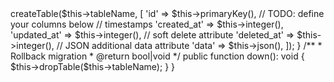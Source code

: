 <?php

use yii\db\Migration;

final class {{class}} extends Migration
{
    // TODO: change the table name
    private $tableName = "TABLE_NAME";

    /**
     * Setup migration
     * @return bool|void
     * @throws \yii\base\Exception
     */
    public function up(): void
    {
        $this->createTable($this->tableName, [
            'id' => $this->primaryKey(),

            // TODO: define your columns below

            // timestamps
            'created_at' => $this->integer(),
            'updated_at' => $this->integer(),

            // soft delete attribute
            'deleted_at' => $this->integer(),

            // JSON additional data attribute
            'data' => $this->json(),
        ]);
    }

    /**
    * Rollback migration
    * @return bool|void
    */
    public function down(): void
    {
        $this->dropTable($this->tableName);
    }
}